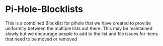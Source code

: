 # Pi-Hole-Blocklists
This is a combined Blocklist for pihole that we have created to provide uniformity between the multiple lists out there. This may be maintained slowly but we encourage people to add to the list and file issues for items that need to be moved or removed
